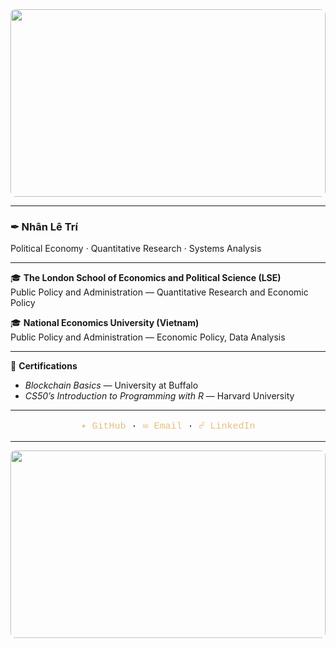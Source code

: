 <div align="center">
  <img src="https://i.imgur.com/n3y46Y2.jpg" style="width: 100%; max-height: 300px; object-fit: cover; border-radius: 8px;">
</div>

---

### ✒︎ Nhân Lê Trí  
Political Economy · Quantitative Research · Systems Analysis  

---

🎓 **The London School of Economics and Political Science (LSE)**  
Public Policy and Administration — Quantitative Research and Economic Policy  

🎓 **National Economics University (Vietnam)**  
Public Policy and Administration — Economic Policy, Data Analysis  

---

📜 **Certifications**  
- *Blockchain Basics* — University at Buffalo 
- *CS50’s Introduction to Programming with R* — Harvard University  

---
<p align="center" style="font-family:'Courier New', monospace; font-size:15px;">
  <a href="https://github.com/yourusername" style="color:#E5C07B; text-decoration:none;">✦ GitHub</a> · 
  <a href="mailto:your.email@example.com" style="color:#E5C07B; text-decoration:none;">✉︎ Email</a> · 
  <a href="https://www.linkedin.com/in/your-linkedin" style="color:#E5C07B; text-decoration:none;">☍ LinkedIn</a>
</p>

---

<div align="center">
  <img src="https://i.imgur.com/WpGqeip.jpg" style="width: 100%; max-height: 300px; object-fit: cover; border-radius: 8px;">
</div>
